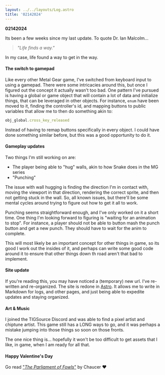 ```yaml
---
layout: ../../layouts/Log.astro
title: '02142024'
---
```


**02142024**

Its been a few weeks since my last update. To quote Dr. Ian Malcolm...

> _"Life finds a way."_

In my case, life found a way to get in the way.

#### The switch to gamepad

Like every other Metal Gear game, I've switched from keyboard input to using a gamepad. There were some
intricacies around this, but once I figured out the concept it actually wasn't too bad. One pattern
I've pursued is having a global or game object that will contain a lot of data and initialize things,
that can be leveraged in other objects. For instance, `enum` have been moved to it, finding the
controller's id, and mapping buttons to public variables that allow me to then do something akin to:

```rb
obj_global.cross_key_released
```

Instead of having to remap buttons specifically in every object. I could have done something similar
before, but this was a good opportunity to do it.

#### Gameplay updates

Two things I'm still working on are:

- The player being able to "hug" walls, akin to how Snake does in the MG series
- "Punching"

The issue with wall hugging is finding the direction I'm in contact with, moving the viewport in
that direction, rendering the correct sprite, and then not getting stuck in the wall. So, all known
issues, but there'll be some mental cycles around trying to figure out how to get it all to work.

Punching seems straightforward enough, and I've only worked on it a short time. One thing I'm looking
forward to figuring is "waiting for an animation to stop". For instance, a player should not be able
to button mash the punch button and get a new punch. They should have to wait for the anim to complete.

This will most likely be an important concept for other things in game, so its good I work out the
insides of it, and perhaps can write some good code around it to ensure that other things down th
road aren't that bad to implement.

#### Site update

If you're reading this, you may have noticed a (temporary) new url. I've re-written and re-organized.
The site is redone in [Astro](https://astro.build). It allows me to write in Markdown for logs, and other pages, and just
being able to expedite updates and staying organized.

#### Art & Music

I joined the TIGSource Discord and was able to find a pixel artist and chiptune artist. This game still
has a LONG ways to go, and it was perhaps a mistake jumping into those things so soon on those fronts.

The one nice thing is... hopefully it won't be too difficult to get assets that I like, in game, when
I am ready for all that.

#### Happy Valentine's Day

Go read ["_The Parliament of Fowls_"](https://www.potw.org/archive/potw313.html) by Chaucer ❤️
